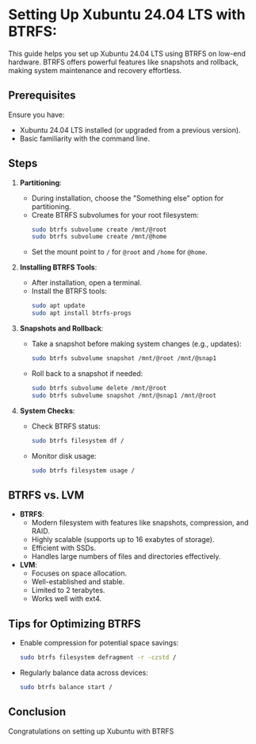 # Setting Up Xubuntu 24.04 LTS with BTRFS:

This guide helps you set up Xubuntu 24.04 LTS using BTRFS on low-end hardware. BTRFS offers powerful features like snapshots and rollback, making system maintenance and recovery effortless.

## Prerequisites

Ensure you have:

- Xubuntu 24.04 LTS installed (or upgraded from a previous version).
- Basic familiarity with the command line.

## Steps

1. **Partitioning**:
   - During installation, choose the "Something else" option for partitioning.
   - Create BTRFS subvolumes for your root filesystem:
     ```bash
     sudo btrfs subvolume create /mnt/@root
     sudo btrfs subvolume create /mnt/@home
     ```
   - Set the mount point to `/` for `@root` and `/home` for `@home`.

2. **Installing BTRFS Tools**:
   - After installation, open a terminal.
   - Install the BTRFS tools:
     ```bash
     sudo apt update
     sudo apt install btrfs-progs
     ```

3. **Snapshots and Rollback**:
   - Take a snapshot before making system changes (e.g., updates):
     ```bash
     sudo btrfs subvolume snapshot /mnt/@root /mnt/@snap1
     ```
   - Roll back to a snapshot if needed:
     ```bash
     sudo btrfs subvolume delete /mnt/@root
     sudo btrfs subvolume snapshot /mnt/@snap1 /mnt/@root
     ```

4. **System Checks**:
   - Check BTRFS status:
     ```bash
     sudo btrfs filesystem df /
     ```
   - Monitor disk usage:
     ```bash
     sudo btrfs filesystem usage /
     ```

## BTRFS vs. LVM

- **BTRFS**:
  - Modern filesystem with features like snapshots, compression, and RAID.
  - Highly scalable (supports up to 16 exabytes of storage).
  - Efficient with SSDs.
  - Handles large numbers of files and directories effectively.
- **LVM**:
  - Focuses on space allocation.
  - Well-established and stable.
  - Limited to 2 terabytes.
  - Works well with ext4.

## Tips for Optimizing BTRFS

- Enable compression for potential space savings:
  ```bash
  sudo btrfs filesystem defragment -r -czstd /
  ```
- Regularly balance data across devices:
  ```bash
  sudo btrfs balance start /
  ```

## Conclusion

Congratulations on setting up Xubuntu with BTRFS

